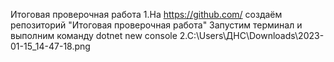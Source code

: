 
Итоговая проверочная работа
1.На https://github.com/ создаём репозиторий "Итоговая проверочная работа"
Запустим терминал и выполним команду dotnet new console
2.C:\Users\ДНС\Downloads\2023-01-15_14-47-18.png
